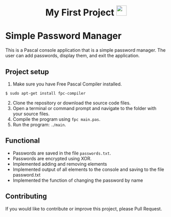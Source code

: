 <h1 align="center">My First Project
<img src="https://github.com/blackcater/blackcater/raw/main/images/Hi.gif" height="32"/></h1>

# Simple Password Manager
This is a Pascal console application that is a simple password manager. The user can add passwords, display them, and exit the application.

## Project setup

1. Make sure you have Free Pascal Compiler installed.

```
$ sudo apt-get install fpc-compiler
```
2. Clone the repository or download the source code files.
3. Open a terminal or command prompt and navigate to the folder with your source files.
4. Compile the program using `fpc main.pas`.
5. Run the program: `./main`.

## Functional

- Passwords are saved in the file `passwords.txt`.
- Passwords are encrypted using XOR.
- Implemented adding and removing elements
- Implemented output of all elements to the console and saving to the file password.txt
- Implemented the function of changing the password by name



## Contributing
If you would like to contribute or improve this project, please Pull Request.



